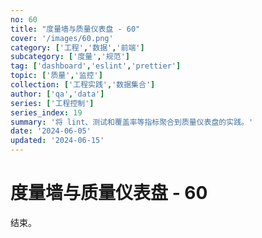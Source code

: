 ```yaml
---
no: 60
title: "度量墙与质量仪表盘 - 60"
cover: '/images/60.png'
category: ['工程','数据','前端']
subcategory: ['度量','规范']
tag: ['dashboard','eslint','prettier']
topic: ['质量','监控']
collection: ['工程实践','数据集合']
author: ['qa','data']
series: ['工程控制']
series_index: 19
summary: '将 lint、测试和覆盖率等指标聚合到质量仪表盘的实践。'
date: '2024-06-05'
updated: '2024-06-15'
---
```


# 度量墙与质量仪表盘 - 60

结束。
